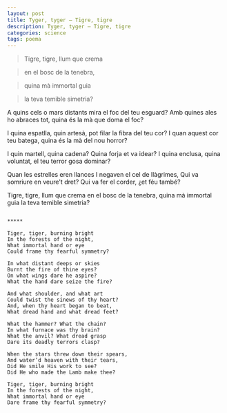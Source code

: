 ```yaml
---
layout: post
title: Tyger, tyger — Tigre, tigre
description: Tyger, tyger — Tigre, tigre
categories: science
tags: poema
---
```


>Tigre, tigre, llum que crema

>en el bosc de la tenebra,

>quina mà immortal guia

>la teva temible simetria?

A quins cels o mars distants
mira el foc del teu esguard?
Amb quines ales ho abraces tot,
quina és la mà que doma el foc?

I quina espatlla, quin artesà,
pot filar la fibra del teu cor?
I quan aquest cor teu batega,
quina és la mà del nou horror?

I quin martell, quina cadena?
Quina forja et va idear?
I quina enclusa, quina voluntat,
el teu terror gosa dominar?

Quan les estrelles eren llances
I negaven el cel de llàgrimes,
Qui va somriure en veure't dret?
Qui va fer el corder, ¿et féu també?

Tigre, tigre, llum que crema
en el bosc de la tenebra,
quina mà immortal guia
la teva temible simetria?
```

*****

Tiger, tiger, burning bright
In the forests of the night,
What immortal hand or eye
Could frame thy fearful symmetry?

In what distant deeps or skies
Burnt the fire of thine eyes?
On what wings dare he aspire?
What the hand dare seize the fire?

And what shoulder, and what art
Could twist the sinews of thy heart?
And, when thy heart began to beat,
What dread hand and what dread feet?

What the hammer? What the chain?
In what furnace was thy brain?
What the anvil? What dread grasp
Dare its deadly terrors clasp?

When the stars threw down their spears,
And water’d heaven with their tears,
Did He smile His work to see?
Did He who made the Lamb make thee?

Tiger, tiger, burning bright
In the forests of the night,
What immortal hand or eye
Dare frame thy fearful symmetry?
